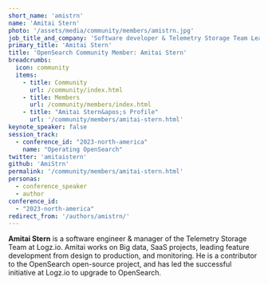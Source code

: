 ```yaml
---
short_name: 'amistrn'
name: 'Amitai Stern'
photo: '/assets/media/community/members/amistrn.jpg'
job_title_and_company: 'Software developer & Telemetry Storage Team Lead at Logz.io'
primary_title: 'Amitai Stern'
title: 'OpenSearch Community Member: Amitai Stern'
breadcrumbs:
  icon: community
  items:
    - title: Community
      url: /community/index.html
    - title: Members
      url: /community/members/index.html
    - title: "Amitai Stern&apos;s Profile"
      url: '/community/members/amitai-stern.html'
keynote_speaker: false
session_track: 
  - conference_id: "2023-north-america"
    name: "Operating OpenSearch"
twitter: 'amitaistern'
github: 'AmiStrn'
permalink: '/community/members/amitai-stern.html'
personas:
  - conference_speaker
  - author
conference_id:
  - "2023-north-america"
redirect_from: '/authors/amistrn/'
---
```


**Amitai Stern** is a software engineer & manager of the Telemetry Storage Team at Logz.io. Amitai works on Big data, SaaS projects, leading feature development from design to production, and monitoring. He is a contributor to the OpenSearch open-source project, and has led the successful initiative at Logz.io to upgrade to OpenSearch.


